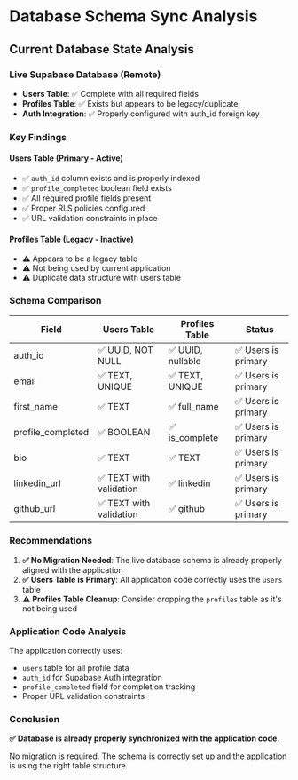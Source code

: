 # Database Schema Sync Analysis

## Current Database State Analysis

### Live Supabase Database (Remote)
- **Users Table**: ✅ Complete with all required fields
- **Profiles Table**: ✅ Exists but appears to be legacy/duplicate
- **Auth Integration**: ✅ Properly configured with auth_id foreign key

### Key Findings

#### Users Table (Primary - Active)
- ✅ `auth_id` column exists and is properly indexed
- ✅ `profile_completed` boolean field exists
- ✅ All required profile fields present
- ✅ Proper RLS policies configured
- ✅ URL validation constraints in place

#### Profiles Table (Legacy - Inactive)
- ⚠️ Appears to be a legacy table
- ⚠️ Not being used by current application
- ⚠️ Duplicate data structure with users table

### Schema Comparison

| Field | Users Table | Profiles Table | Status |
|-------|-------------|----------------|---------|
| auth_id | ✅ UUID, NOT NULL | ✅ UUID, nullable | ✅ Users is primary |
| email | ✅ TEXT, UNIQUE | ✅ TEXT, UNIQUE | ✅ Users is primary |
| first_name | ✅ TEXT | ✅ full_name | ✅ Users is primary |
| profile_completed | ✅ BOOLEAN | ✅ is_complete | ✅ Users is primary |
| bio | ✅ TEXT | ✅ TEXT | ✅ Users is primary |
| linkedin_url | ✅ TEXT with validation | ✅ linkedin | ✅ Users is primary |
| github_url | ✅ TEXT with validation | ✅ github | ✅ Users is primary |

### Recommendations

1. **✅ No Migration Needed**: The live database schema is already properly aligned with the application
2. **✅ Users Table is Primary**: All application code correctly uses the `users` table
3. **⚠️ Profiles Table Cleanup**: Consider dropping the `profiles` table as it's not being used

### Application Code Analysis

The application correctly uses:
- `users` table for all profile data
- `auth_id` for Supabase Auth integration
- `profile_completed` field for completion tracking
- Proper URL validation constraints

### Conclusion

**✅ Database is already properly synchronized with the application code.**

No migration is required. The schema is correctly set up and the application is using the right table structure.




